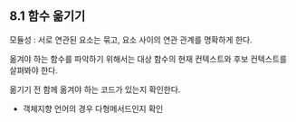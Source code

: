 ## 8.1 함수 옮기기
모듈성 : 서로 연관된 요소는 묶고, 요소 사이의 연관 관계를 명확하게 한다.

옮겨야 하는 함수를 파악하기 위해서는 대상 함수의 현재 컨텍스트와 후보 컨텍스트를 살펴봐야 한다.

옮기기 전 함께 옮겨야 하는 코드가 있는지 확인한다.
- 객체지향 언어의 경우 다형메서드인지 확인


